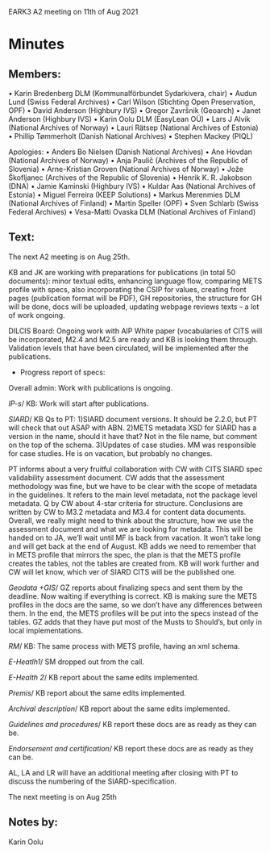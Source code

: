 EARK3 A2 meeting on 11th of Aug 2021

# Minutes

## Members:

• Karin Bredenberg DLM (Kommunalförbundet Sydarkivera, chair)
 • Audun Lund (Swiss Federal Archives)
• Carl Wilson (Stichting Open Preservation, OPF)
• David Anderson (Highbury IVS)
• Gregor Završnik (Geoarch)
• Janet Anderson (Highbury IVS)
• Karin Oolu DLM (EasyLean OÜ)
• Lars J Alvik (National Archives of Norway)
• Lauri Rätsep (National Archives of Estonia)
• Phillip Tømmerholt (Danish National Archives)
• Stephen Mackey (PIQL)

Apologies: 
• Anders Bo Nielsen (Danish National Archives)
• Ane Hovdan (National Archives of Norway)
• Anja Paulič (Archives of the Republic of Slovenia) 
• Arne-Kristian Groven (National Archives of Norway) 
• Jože Škofljanec (Archives of the Republic of Slovenia)
• Henrik K. R. Jakobson (DNA)
• Jamie Kaminski (Highbury IVS)
• Kuldar Aas (National Archives of Estonia)
• Miguel Ferreira (KEEP Solutions)
• Markus Merenmies DLM (National Archives of Finland)
• Martin Speller (OPF) 
• Sven Schlarb (Swiss Federal Archives)
• Vesa-Matti Ovaska DLM (National Archives of Finland)



## Text: 

The next A2 meeting is on Aug 25th.

KB and JK are working with preparations for publications (in total 50 documents): minor textual edits, enhancing language flow, comparing METS profile with specs, also incorporating the CSIP for values,  creating front pages (publication format will be PDF), GH repositories, the structure for GH will be done, docs will be uploaded, updating webpage reviews texts – a lot of work ongoing.

DILCIS Board: Ongoing work with AIP White paper (vocabularies of CITS will be incorporated, M2.4 and M2.5 are ready and KB is looking them through. Validation levels that have been circulated, will be implemented after the publications.


- Progress report of specs:

Overall admin: Work with publications is ongoing. 

*IP-s*/ KB: Work will start after publications. 
                                                                                                               
*SIARD*/ KB Qs to PT: 1)SIARD document versions. It should be 2.2.0, but PT will check that out ASAP with ABN. 2)METS metadata XSD for SIARD has a version in the name, should it have that? Not in the file name, but comment on the top of the schema. 3)Updates of case studies. MM was responsible for case studies. He is on vacation, but probably no changes. 

PT informs about a very fruitful collaboration with CW with CITS SIARD spec validability assessment document. CW adds that the assessment methodology was fine, but we have to be clear with the scope of metadata in the guidelines. It refers to the main level metadata, not the package level metadata.  Q by CW about 4-star criteria for structure.  Conclusions are written by CW to M3.2 metadata and M3.4 for content data documents. Overall, we really might need to think about the structure, how we use the assessment document and what we are looking for metadata. This will be handed on to JA, we’ll wait until MF is back from vacation. It won’t take long and will get back at the end of August. KB adds we need to remember that in METS profile that mirrors the spec, the plan is that the METS profile creates the tables, not the tables are created from.  KB will work further and CW will let know, which ver of SIARD CITS will be the published one. 

*Geodata +GIS*/ GZ reports about finalizing specs and sent them by the deadline. Now waiting if everything is correct. KB is making sure the METS profiles in the docs are the same, so we don’t have any differences between them. In the end, the METS profiles will be put into the specs instead of the tables. GZ adds that they have put most of the Musts to Should’s, but only in local implementations. 

*RM*/ KB: The same process with METS profile, having an xml schema.  

*E-Heatlh1*/ SM dropped out from the call. 

*E-Health 2*/ KB report about the same edits implemented.     

*Premis*/ KB report about the same edits implemented.      

*Archival description*/ KB report about the same edits implemented.   

*Guidelines and procedures*/ KB report these docs are as ready as they can be.     
                                                                              
*Endorsement and certification*/ KB report these docs are as ready as they can be.     

AL, LA and LR will have an additional meeting after closing with PT to discuss the numbering of the SIARD-specification. 

The next meeting is on Aug 25th 

## Notes by: 

Karin Oolu

